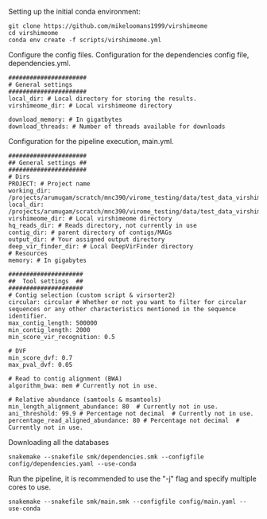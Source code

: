 
Setting up the initial conda environment:
```console
git clone https://github.com/mikeloomans1999/virshimeome
cd virshimeome
conda env create -f scripts/virshimeome.yml
```

Configure the config files.
Configuration for the dependencies config file, dependencies.yml.

```
######################
# General settings
######################
local_dir: # Local directory for storing the results. 
virshimeome_dir: # Local virshimeome directory

download_memory: # In gigatbytes
download_threads: # Number of threads available for downloads

```

Configuration for the pipeline execution, main.yml.
```
######################
## General settings ##
######################
# Dirs
PROJECT: # Project name
working_dir: /projects/arumugam/scratch/mnc390/virome_testing/data/test_data_virshimeome
local_dir: /projects/arumugam/scratch/mnc390/virome_testing/data/test_data_virshimeome
virshimeome_dir: # Local virshimeome directory 
hq_reads_dir: # Reads directory, not currently in use
contig_dir: # parent directory of contigs/MAGs
output_dir: # Your assigned output directory
deep_vir_finder_dir: # Local DeepVirFinder directory
# Resources 
memory: # In gigabytes

#####################
##  Tool settings  ##
#####################
# Contig selection (custom script & virsorter2)
circular: circular # Whether or not you want to filter for circular sequences or any other characteristics mentioned in the sequence identifier. 
max_contig_length: 500000
min_contig_length: 2000
min_score_vir_recognition: 0.5

# DVF
min_score_dvf: 0.7
max_pval_dvf: 0.05

# Read to contig alignment (BWA)
algorithm_bwa: mem # Currently not in use. 

# Relative abundance (samtools & msamtools)
min_length_alignment_abundance: 80  # Currently not in use. 
ani_threshold: 99.9 # Percentage not decimal  # Currently not in use. 
percentage_read_aligned_abundance: 80 # Percentage not decimal  # Currently not in use. 
```

Downloading all the databases
```console
snakemake --snakefile smk/dependencies.smk --configfile config/dependencies.yaml --use-conda
```

Run the pipeline, it is recommended to use the "-j" flag and specify multiple cores to use.
```console
snakemake --snakefile smk/main.smk --configfile config/main.yaml --use-conda
```
